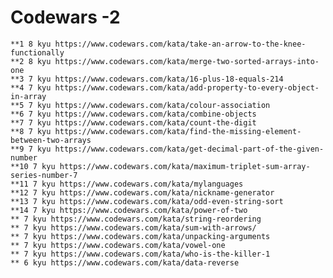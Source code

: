 # Codewars -2

    **1 8 kyu https://www.codewars.com/kata/take-an-arrow-to-the-knee-functionally
    **2 8 kyu https://www.codewars.com/kata/merge-two-sorted-arrays-into-one
    **3 7 kyu https://www.codewars.com/kata/16-plus-18-equals-214
    **4 7 kyu https://www.codewars.com/kata/add-property-to-every-object-in-array
    **5 7 kyu https://www.codewars.com/kata/colour-association
    **6 7 kyu https://www.codewars.com/kata/combine-objects
    **7 7 kyu https://www.codewars.com/kata/count-the-digit
    **8 7 kyu https://www.codewars.com/kata/find-the-missing-element-between-two-arrays
    **9 7 kyu https://www.codewars.com/kata/get-decimal-part-of-the-given-number
    **10 7 kyu https://www.codewars.com/kata/maximum-triplet-sum-array-series-number-7
    **11 7 kyu https://www.codewars.com/kata/mylanguages
    **12 7 kyu https://www.codewars.com/kata/nickname-generator
    **13 7 kyu https://www.codewars.com/kata/odd-even-string-sort
    **14 7 kyu https://www.codewars.com/kata/power-of-two
    ** 7 kyu https://www.codewars.com/kata/string-reordering
    ** 7 kyu https://www.codewars.com/kata/sum-with-arrows/
    ** 7 kyu https://www.codewars.com/kata/unpacking-arguments
    ** 7 kyu https://www.codewars.com/kata/vowel-one
    ** 7 kyu https://www.codewars.com/kata/who-is-the-killer-1
    ** 6 kyu https://www.codewars.com/kata/data-reverse

